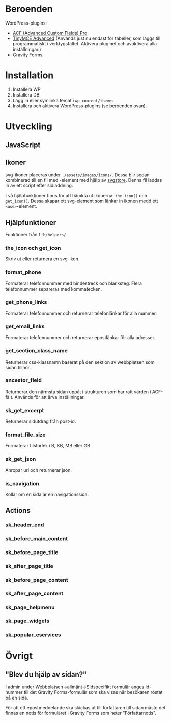 # Beroenden

WordPress-plugins:

* [ACF (Advanced Custom Fields) Pro](http://www.advancedcustomfields.com/pro/)
* [TinyMCE Advanced](https://sv.wordpress.org/plugins/tinymce-advanced/)
	(Används just nu endast för tabeller, som läggs till programmatiskt i
	verktygsfältet. Aktivera pluginet och avaktivera alla inställningar.)
* Gravity Forms

# Installation

1. Installera WP
2. Installera DB
3. Lägg in eller symlinka temat i `wp-content/themes`
4. Installera och aktivera WordPress-plugins (se beroenden ovan).

# Utveckling

## JavaScript

## Ikoner

svg-ikoner placeras under `./assets/images/icons/`. Dessa blir sedan kombinerad
till en fil med <symbol>-element med hjälp av
[svgstore](https://github.com/w0rm/gulp-svgstore). Denna fil laddas in av ett
script efter sidladdning.

Två hjälpfunktioner finns för att hämkta ut ikonerna: `the_icon()` och
`get_icon()`. Dessa skapar ett svg-element som länkar in ikonen medd ett
`<use>`-element.

## Hjälpfunktioner

Funktioner från `lib/helpers/`

### the_icon och get_icon

Skriv ut eller returnera en svg-ikon.

### format_phone

Formaterar telefonnummer med bindestreck och blanksteg. Flera telefonnummer
separeras med kommatecken.

### get_phone_links

Formaterar telefonnummer och returnerar telefonlänkar för alla nummer.

### get_email_links

Formaterar telefonnummer och returnerar epostlänkar för alla adresser.

### get_section_class_name

Returnerar css-klassnamn baserat på den sektion av webbplatsen som sidan
tillhör.

### ancestor_field

Returnerar den närmsta sidan uppåt i strukturen som har rätt värden i ACF-fält.
Används för att ärva inställningar.

### sk_get_excerpt

Returnerar sidutdrag från post-id.

### format_file_size

Formaterar filstorlek i B, KB, MB eller GB.

### sk_get_json

Anropar url och returnerar json.

### is_navigation

Kollar om en sida är en navigationssida.

## Actions

### sk_header_end

### sk_before_main_content

### sk_before_page_title

### sk_after_page_title

### sk_before_page_content

### sk_after_page_content

### sk_page_helpmenu

### sk_page_widgets

### sk_popular_eservices

# Övrigt

## "Blev du hjälp av sidan?"

I admin under Webbplatsen->allmänt->Sidspecifikt formulär anges id-nummer till
det Gravity Forms-formulär som ska visas när besökaren röstat på en sida.

För att ett epostmeddelande ska skickas ut till författaren till sidan måste
det finnas en notis för formuläret i Gravity Forms som heter "Författarnotis".

